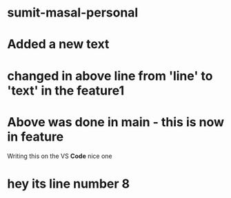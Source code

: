 # sumit-masal-personal

# Added a new text

# changed in above line from 'line'  to 'text' in the feature1
# Above was done in main - this is now in feature
Writing this on the VS **Code** nice one
# hey its line number 8